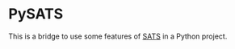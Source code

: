 # PySATS

This is a bridge to use some features of [SATS](https://spectrumauctions.org/) in a Python project.